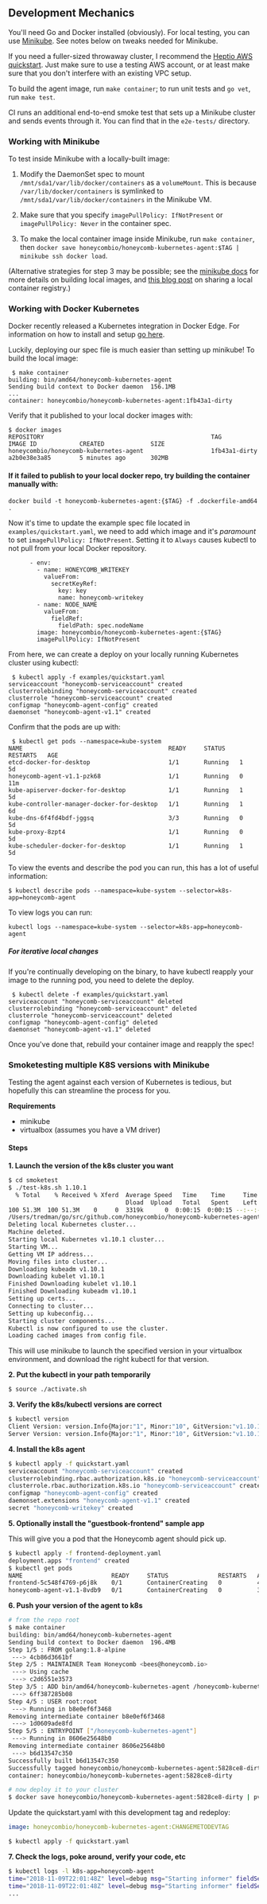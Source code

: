 ## Development Mechanics

You'll need Go and Docker installed (obviously). For local testing, you can use
[Minikube](https://kubernetes.io/docs/getting-started-guides/minikube/). See
notes below on tweaks needed for Minikube.

If you need a fuller-sized throwaway cluster, I recommend the [Heptio AWS
quickstart](https://s3.amazonaws.com/quickstart-reference/heptio/latest/doc/heptio-kubernetes-on-the-aws-cloud.pdf).
Just make sure to use a testing AWS account, or at least make sure that you don't
interfere with an existing VPC setup.

To build the agent image, run `make container`; to run unit tests and `go vet`,
run `make test`.

CI runs an additional end-to-end smoke test that sets up a Minikube cluster and
sends events through it. You can find that in the `e2e-tests/` directory.

### Working with Minikube

To test inside Minikube with a locally-built image:
1. Modify the DaemonSet spec to mount `/mnt/sda1/var/lib/docker/containers` as a `volumeMount`. This is because `/var/lib/docker/containers` is symlinked to `/mnt/sda1/var/lib/docker/containers` in the Minikube VM.

2. Make sure that you specify `imagePullPolicy: IfNotPresent` or `imagePullPolicy: Never` in the container spec.

3. To make the local container image inside Minikube, run `make container`, then `docker save honeycombio/honeycomb-kubernetes-agent:$TAG | minikube ssh docker load`.

(Alternative strategies for step 3 may be possible; see the [minikube docs](https://github.com/kubernetes/minikube/blob/master/docs/reusing_the_docker_daemon.md) for more details on building local images, and [this blog post](https://blog.hasura.io/sharing-a-local-registry-for-minikube-37c7240d0615) on sharing a local container registry.)

### Working with Docker Kubernetes 

Docker recently released a Kubernetes integration in Docker Edge. For information on how to install and setup [go
here](https://docs.docker.com/docker-for-mac/kubernetes/). 

Luckily, deploying our spec file is much easier than setting up minikube! To build the local image:

```
 $ make container
building: bin/amd64/honeycomb-kubernetes-agent
Sending build context to Docker daemon  156.1MB
...
container: honeycombio/honeycomb-kubernetes-agent:1fb43a1-dirty
```

Verify that it published to your local docker images with:
```
$ docker images
REPOSITORY                                               TAG                 IMAGE ID            CREATED             SIZE
honeycombio/honeycomb-kubernetes-agent                   1fb43a1-dirty       a2b0e38e3a85        5 minutes ago       302MB
```

#### If it failed to publish to your local docker repo, try building the container manually with:

```
docker build -t honeycomb-kubernetes-agent:{$TAG} -f .dockerfile-amd64 .
```

Now it's time to update the example spec file located in `examples/quickstart.yaml`, we need to add which image 
and it's _paramount_ to set `imagePullPolicy: IfNotPresent`. Setting it to `Always` causes kubectl to not pull from your
local Docker repository.

```
      - env:
        - name: HONEYCOMB_WRITEKEY
          valueFrom:
            secretKeyRef:
              key: key
              name: honeycomb-writekey
        - name: NODE_NAME
          valueFrom:
            fieldRef:
              fieldPath: spec.nodeName
        image: honeycombio/honeycomb-kubernetes-agent:{$TAG}
        imagePullPolicy: IfNotPresent 
```


From here, we can create a deploy on your locally running Kubernetes cluster using kubectl:
```
 $ kubectl apply -f examples/quickstart.yaml
serviceaccount "honeycomb-serviceaccount" created
clusterrolebinding "honeycomb-serviceaccount" created
clusterrole "honeycomb-serviceaccount" created
configmap "honeycomb-agent-config" created
daemonset "honeycomb-agent-v1.1" created
```

Confirm that the pods are up with:
```
 $ kubectl get pods --namespace=kube-system
NAME                                         READY     STATUS    RESTARTS   AGE
etcd-docker-for-desktop                      1/1       Running   1          5d
honeycomb-agent-v1.1-pzk68                   1/1       Running   0          11m
kube-apiserver-docker-for-desktop            1/1       Running   1          5d
kube-controller-manager-docker-for-desktop   1/1       Running   1          6d
kube-dns-6f4fd4bdf-jggsq                     3/3       Running   0          5d
kube-proxy-8zpt4                             1/1       Running   0          5d
kube-scheduler-docker-for-desktop            1/1       Running   1          5d
```

To view the events and describe the pod you can run, this has a lot of useful information:
```
$ kubectl describe pods --namespace=kube-system --selector=k8s-app=honeycomb-agent
```

To view logs you can run:
```
kubectl logs --namespace=kube-system --selector=k8s-app=honeycomb-agent
```

##### For iterative local changes

If you're continually developing on the binary, to have kubectl reapply your image to the running pod, you need
to delete the deploy. 

```
 $ kubectl delete -f examples/quickstart.yaml
serviceaccount "honeycomb-serviceaccount" deleted
clusterrolebinding "honeycomb-serviceaccount" deleted
clusterrole "honeycomb-serviceaccount" deleted
configmap "honeycomb-agent-config" deleted
daemonset "honeycomb-agent-v1.1" deleted
```

Once you've done that, rebuild your container image and reapply the spec! 

### Smoketesting multiple K8S versions with Minikube

Testing the agent against each version of Kubernetes is tedious, but hopefully this can streamline the process for you.

**Requirements**

- minikube
- virtualbox (assumes you have a VM driver)

#### Steps

**1. Launch the version of the k8s cluster you want**

```bash
$ cd smoketest
$ ./test-k8s.sh 1.10.1
  % Total    % Received % Xferd  Average Speed   Time    Time     Time  Current
                                 Dload  Upload   Total   Spent    Left  Speed
100 51.3M  100 51.3M    0     0  3319k      0  0:00:15  0:00:15 --:--:-- 7245k
/Users/tredman/go/src/github.com/honeycombio/honeycomb-kubernetes-agent/smoketest
Deleting local Kubernetes cluster...
Machine deleted.
Starting local Kubernetes v1.10.1 cluster...
Starting VM...
Getting VM IP address...
Moving files into cluster...
Downloading kubeadm v1.10.1
Downloading kubelet v1.10.1
Finished Downloading kubelet v1.10.1
Finished Downloading kubeadm v1.10.1
Setting up certs...
Connecting to cluster...
Setting up kubeconfig...
Starting cluster components...
Kubectl is now configured to use the cluster.
Loading cached images from config file.
```

This will use minikube to launch the specified version in your virtualbox environment, and download the right kubectl for that version.

**2. Put the kubectl in your path temporarily**

```bash
$ source ./activate.sh
```

**3. Verify the k8s/kubectl versions are correct**

```bash
$ kubectl version
Client Version: version.Info{Major:"1", Minor:"10", GitVersion:"v1.10.1", GitCommit:"d4ab47518836c750f9949b9e0d387f20fb92260b", GitTreeState:"clean", BuildDate:"2018-04-12T14:26:04Z", GoVersion:"go1.9.3", Compiler:"gc", Platform:"darwin/amd64"}
Server Version: version.Info{Major:"1", Minor:"10", GitVersion:"v1.10.1", GitCommit:"d4ab47518836c750f9949b9e0d387f20fb92260b", GitTreeState:"clean", BuildDate:"2018-04-12T14:14:26Z", GoVersion:"go1.9.3", Compiler:"gc", Platform:"linux/amd64"}
```

**4. Install the k8s agent**

```bash
$ kubectl apply -f quickstart.yaml
serviceaccount "honeycomb-serviceaccount" created
clusterrolebinding.rbac.authorization.k8s.io "honeycomb-serviceaccount" created
clusterrole.rbac.authorization.k8s.io "honeycomb-serviceaccount" created
configmap "honeycomb-agent-config" created
daemonset.extensions "honeycomb-agent-v1.1" created
secret "honeycomb-writekey" created
```

**5. Optionally install the "guestbook-frontend" sample app**

This will give you a pod that the Honeycomb agent should pick up.

```bash
$ kubectl apply -f frontend-deployment.yaml
deployment.apps "frontend" created
$ kubectl get pods
NAME                         READY     STATUS              RESTARTS   AGE
frontend-5c548f4769-p6j8k    0/1       ContainerCreating   0          48s
honeycomb-agent-v1.1-8vdb9   0/1       ContainerCreating   0          3s
```

**6. Push your version of the agent to k8s**

```bash
# from the repo root
$ make container
building: bin/amd64/honeycomb-kubernetes-agent
Sending build context to Docker daemon  196.4MB
Step 1/5 : FROM golang:1.8-alpine
 ---> 4cb86d3661bf
Step 2/5 : MAINTAINER Team Honeycomb <bees@honeycomb.io>
 ---> Using cache
 ---> c2d6551e3573
Step 3/5 : ADD bin/amd64/honeycomb-kubernetes-agent /honeycomb-kubernetes-agent
 ---> 6ff387285b08
Step 4/5 : USER root:root
 ---> Running in b8e0ef6f3468
Removing intermediate container b8e0ef6f3468
 ---> 1d0609ade8fd
Step 5/5 : ENTRYPOINT ["/honeycomb-kubernetes-agent"]
 ---> Running in 8606e25648b0
Removing intermediate container 8606e25648b0
 ---> b6d13547c350
Successfully built b6d13547c350
Successfully tagged honeycombio/honeycomb-kubernetes-agent:5828ce8-dirty
container: honeycombio/honeycomb-kubernetes-agent:5828ce8-dirty

# now deploy it to your cluster
$ docker save honeycombio/honeycomb-kubernetes-agent:5828ce8-dirty | pv | (eval $(minikube docker-env) && docker load)
```

Update the quickstart.yaml with this development tag and redeploy:

```yaml
image: honeycombio/honeycomb-kubernetes-agent:CHANGEMETODEVTAG
```

```bash
$ kubectl apply -f quickstart.yaml
```

**7. Check the logs, poke around, verify your code, etc**

```bash
$ kubectl logs -l k8s-app=honeycomb-agent
time="2018-11-09T22:01:48Z" level=debug msg="Starting informer" fieldSelector="spec.nodeName=minikube" labelSelector="k8s-app=kube-controller-manager,k8s-app!=honeycomb-agent" namespace=kube-system
time="2018-11-09T22:01:48Z" level=debug msg="Starting informer" fieldSelector="spec.nodeName=minikube" labelSelector="app=guestbook,k8s-app!=honeycomb-agent" namespace=default
...
```
